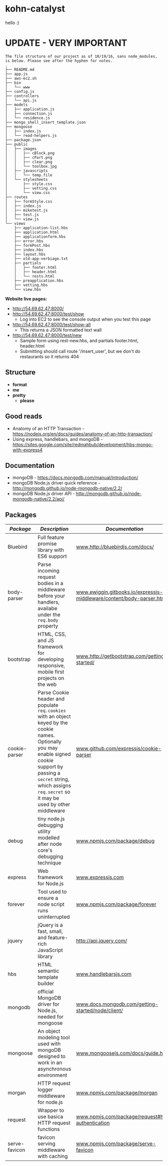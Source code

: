 # kohn-catalyst
hello :)

# UPDATE - **VERY IMPORTANT**
```
The file structure of our project as of 10/19/16, sans node_modules, is below. Please see after the hyphen for notes.
.
├── README.md
├── app.js
├── aws-ec2.sh
├── bin
│   └── www
├── config.js
├── controllers
│   └── api.js
├── models
│   ├── application.js
│   ├── connection.js
│   └── residence.js
├── mongo_shell_insert_template.json
├── mongoose
│   ├── index.js
│   └── read-helpers.js
├── package.json
├── public
│   ├── images
│   │   ├── cBlock.png
│   │   ├── cPart.png
│   │   ├── clear.png
│   │   └── toolbox.jpg
│   ├── javascripts
│   │   └── temp.file
│   └── stylesheets
│       ├── style.css
│       ├── vetting.css
│       └── view.css
├── routes
│   ├── formStyle.css
│   ├── index.js
│   ├── miketest.js
│   ├── test.js
│   └── view.js
└── views
    ├── application-list.hbs
    ├── application.html
    ├── applicationform.hbs
    ├── error.hbs
    ├── formPost.hbs
    ├── index.hbs
    ├── layout.hbs
    ├── old-app-verbiage.txt
    ├── partials
    │   ├── footer.html
    │   ├── header.html
    │   └── rests.html
    ├── preapplication.hbs
    ├── vetting.hbs
    └── view.hbs
```

**Website live pages:**
* http://54.69.62.47:8000/
* http://54.69.62.47:8000/test/show
  * Log into EC2 to see the console output when you test this page
* http://54.69.62.47:8000/test/show-all
  * This returns a JSON formatted text wall
* http://54.69.62.47:8000/test/new
  * Sample form using rest-new.hbs, and partials footer.html, header.html
  * Submitting should call route '/insert_user', but we don't do restaurants so it returns 404

## Structure
* **format** 
* **me** 
* **pretty** 
  * **please** 

## Good reads
* Anatomy of an HTTP Transaction - https://nodejs.org/en/docs/guides/anatomy-of-an-http-transaction/
* Using express, handlebars, and mongoDB - https://sites.google.com/site/redmahbub/development/hbs-mongo-with-express4

## Documentation
* mongoDB - https://docs.mongodb.com/manual/introduction/
* mongoDB Node.js driver quick reference - http://mongodb.github.io/node-mongodb-native/2.2/
* mongoDB Node.js driver API - http://mongodb.github.io/node-mongodb-native/2.2/api/

## Packages
*Package* | *Description* | *Documentation*
--- | --- | ---
Bluebird | Full feature promise library with ES6 support | www.http://bluebirdjs.com/docs/
body-parser | Parse incoming request bodies in a middleware before your handlers, availabe under the `req.body` property | www.ewiggin.gitbooks.io/expressjs-middleware/content/body-parser.html
bootstrap | HTML, CSS, and JS framework for developing responsive, mobile first projects on the web | www.http://getbootstrap.com/getting-started/
cookie-parser | Parse Cookie header and populate `req.cookies` with an object keyed by the cookie names. Optionally you may enable signed cookie support by passing a `secret` string, which assigns `req.secret` so it may be used by other middleware | www.github.com/expressjs/cookie-parser
debug | tiny node.js debugging utility modelled after node core's debugging technique | www.npmjs.com/package/debug
express | Web framework for Node.js | www.expressjs.com
forever | Tool used to ensure a node script runs uninterrupted | www.npmjs.com/package/forever
jquery | jQuery is a fast, small, and feature-rich JavaScript library | http://api.jquery.com/
hbs | HTML semantic template builder | www.handlebarsjs.com
mongodb | official MongoDB driver for Node.js, needed for mongoose | www.docs.mongodb.com/getting-started/node/client/
mongoose | An object modeling tool used with mongoDB designed to work in an asynchronous environment | www.mongoosejs.com/docs/guide.html
morgan | HTTP request logger middleware for node.js | www.npmjs.com/package/morgan
request | Wrapper to use basica HTTP request functions | www.npmjs.com/package/request#http-authentication
serve-favicon | favicon serving middleware with caching | www.npmjs.com/package/serve-favicon